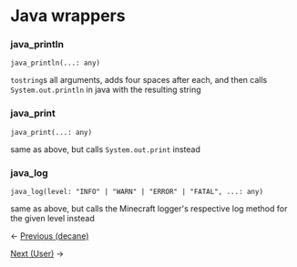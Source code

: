 # Java wrappers

### java_println
```luau
java_println(...: any)
```
`tostring`s all arguments, adds four spaces after each, and then calls `System.out.println` in java with the resulting string

### java_print
```luau
java_print(...: any)
```
same as above, but calls `System.out.print` instead

### java_log
```luau
java_log(level: "INFO" | "WARN" | "ERROR" | "FATAL", ...: any)
```
same as above, but calls the Minecraft logger's respective log method for the given level instead

<- [Previous (decane)](./decane.MD)

[Next (User)](./User.MD) ->